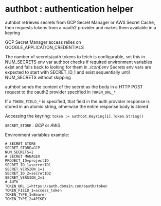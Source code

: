 # authbot : authentication helper 
authbot retrieves secrets from GCP Secret Manager or AWS Secret Cache, 
then requests tokens from a oauth2 provider and makes them available in a keyring

GCP Secret Manager access relies on GOOGLE_APPLICATION_CREDENTIALS

The number of secrets/auth tokens to fetch is configurable, set this in NUM_SECRETS env var
authbot checks if required environment variables exist and falls back to looking for them in *./conf.env* 
Secrets env vars are expected to start with SECRET_ID_1 and exist sequentially until NUM_SECRETS without skipping

authbot sends the content of the secret as the body in a HTTP POST request to the oauth2 provider specified in `TOKEN_URL_*`

If a `TOKEN_FIELD_*` is specified, that field in the auth provider response is stored in an atomic string, otherwise the entire response body is stored

Accessing the keyring:
```token := authbot.Keyring[1].Token.String()```

`SECRET_STORE` : *GCP* or *AWS*

Environment variables example:
```
# SECRET STORE
SECRET_STORE=GCP
NUM_SECRETS=2
# SECRET MANAGER
PROJECT_ID=projectID
SECRET_ID_1=secretID1
SECRET_VERSION_1=1
SECRET_ID_2=secretID2
SECRET_VERSION_2=1
# AUTH
TOKEN_URL_1=https://auth.domain.com/oauth/token
TOKEN_FIELD_1=access_token
TOKEN_TYPE_1=Bearer
TOKEN_TYPE_2=APIKEY
```
